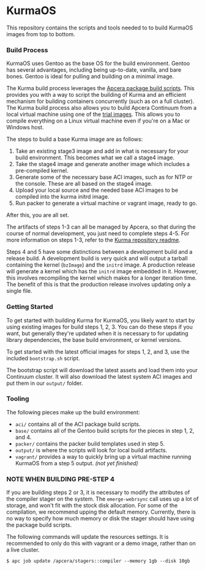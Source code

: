 # KurmaOS

This repository contains the scripts and tools needed to to build KurmaOS
images from top to bottom.

### Build Process

KurmaOS uses Gentoo as the base OS for the build environment. Gentoo has several
advantages, including being up-to-date, vanilla, and bare bones. Gentoo is ideal for pulling
and building on a minimal image.

The Kurma build process leverages the [Apcera package build scripts](https://github.com/apcera/continuum-package-scripts).
This provides you with a way to script the building of Kurma and an efficient mechanism for building 
containers concurrently (such as on a full cluster). The Kurma build process also allows you to build Apcera Continuum from a
local virtual machine using one of the [trial images](https://www.apcera.com/getstarted/). This allows you to
compile everything on a Linux virtual machine even if you're on a Mac or Windows host.

The steps to build a base Kurma image are as follows:

1. Take an existing stage3 image and add in what is necessary for your build
   environment. This becomes what we call a stage4 image.
1. Take the stage4 image and generate another image which includes a
   pre-compiled kernel.
1. Generate some of the necessary base ACI images, such as for NTP or the
   console. These are all based on the stage4 image.
1. Upload your local source and the needed base ACI images to be compiled into
   the kurma initrd image.
1. Run packer to generate a virtual machine or vagrant image, ready to go.

After this, you are all set.

The artifacts of steps 1-3 can all be managed by Apcera, so that during 
the course of normal development, you just need to complete steps 4-5. 
For more information on steps 1-3, refer to the [Kurma repository readme](https://github.com/apcera/kurma).

Steps 4 and 5 have some distinctions between a development build and a release
build. A development build is very quick and will output a tarball containing the kernel
(`bzImage`) and the `initrd` image. A production release will generate a kernel which has 
the `initrd` image embedded in it. However, this involves recompiling the kernel which makes
for a longer iteration time. The benefit of this is that the production release
involves updating only a single file.

### Getting Started

To get started with building Kurma for KurmaOS, you likely want to start by using
existing images for build steps 1, 2, 3. You can do these steps if you
want, but generally they're updated when it is necessary to for updating
library dependencies, the base build environment, or kernel versions.

To get started with the latest official images for steps 1, 2, and 3, use the
included `bootstrap.sh` script.

The bootstrap script will download the latest assets and load them into your
Continuum cluster. It will also download the latest system ACI images and put
them in our `output/` folder.

### Tooling

The following pieces make up the build environment:

* `aci/` contains all of the ACI package build scripts.
* `base/` contains all of the Gentoo build scripts for the pieces in step 1, 2,
  and 4.
* `packer/` contains the packer build templates used in step 5.
* `output/` is where the scripts will look for local build artifacts.
* `vagrant/` provides a way to quickly bring up a virtual machine running
  KurmaOS from a step 5 output. *(not yet finished)*

### NOTE WHEN BUILDING PRE-STEP 4

If you are building steps 2 or 3, it is necessary to modify the
attributes of the compiler stager on the system. The `emerge-webrsync` call uses
up a lot of storage, and won't fit with the stock disk allocation. For some of
the compilation, we recommend upping the default memory. Currently,
there is no way to specify how much memory or disk the stager should have 
using the package build scripts. 

The following commands will update the resources settings. It is recommended to only do this with
vagrant or a demo image, rather than on a live cluster.

```
$ apc job update /apcera/stagers::compiler --memory 1gb --disk 10gb
```
